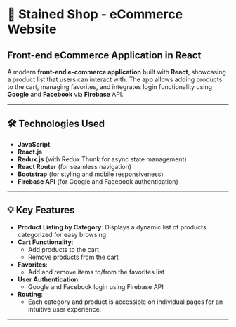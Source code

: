 # 🛒 Stained Shop - eCommerce Website

## Front-end eCommerce Application in React

A modern **front-end e-commerce application** built with **React**, showcasing a product list that users can interact with. The app allows adding products to the cart, managing favorites, and integrates login functionality using **Google** and **Facebook** via **Firebase** API.

---

## 🛠️ Technologies Used
- **JavaScript**
- **React.js**
- **Redux.js** (with Redux Thunk for async state management)
- **React Router** (for seamless navigation)
- **Bootstrap** (for styling and mobile responsiveness)
- **Firebase API** (for Google and Facebook authentication)

---

## 💡 Key Features
- **Product Listing by Category**: Displays a dynamic list of products categorized for easy browsing.
- **Cart Functionality**:
  - Add products to the cart
  - Remove products from the cart
- **Favorites**:
  - Add and remove items to/from the favorites list
- **User Authentication**:
  - Google and Facebook login using Firebase API
- **Routing**:
  - Each category and product is accessible on individual pages for an intuitive user experience.

---
